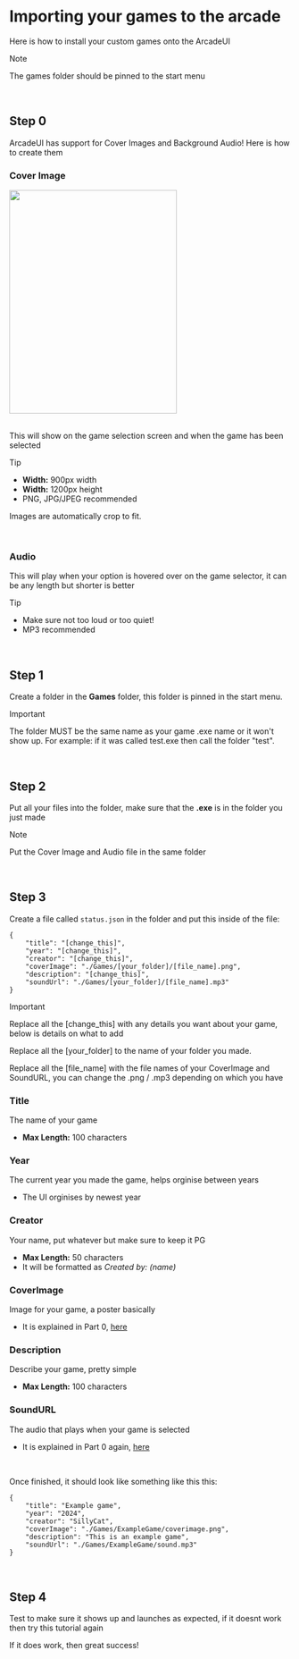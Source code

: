 # Importing your games to the arcade

Here is how to install your custom games onto the ArcadeUI
>[!NOTE]
> The games folder should be pinned to the start menu

<br>

## Step 0
ArcadeUI has support for Cover Images and Background Audio!
Here is how to create them

### Cover Image
<img src="https://github.com/vixenowo/arcade/assets/121322529/fbdeace0-1c8b-44b1-9c3b-c81eea9f47a4" width="300" height="400">
<br><br>

This will show on the game selection screen and when the game has been selected

> [!TIP]
> - **Width:** 900px width
> - **Width:** 1200px height
> - PNG, JPG/JPEG recommended

  
Images are automatically crop to fit.

<br>

### Audio
This will play when your option is hovered over on the game selector, it can be any length but shorter is better

> [!TIP]
> - Make sure not too loud or too quiet!
> - MP3 recommended

<br>

## Step 1
Create a folder in the **Games** folder, this folder is pinned in the start menu.

> [!IMPORTANT]
> The folder MUST be the same name as your game .exe name or it won't show up.
> For example: if it was called test.exe then call the folder "test".

<br>

## Step 2
Put all your files into the folder, make sure that the **.exe** is in the folder you just made

> [!NOTE]
> Put the Cover Image and Audio file in the same folder

<br>

## Step 3
Create a file called `status.json` in the folder and put this inside of the file:

```
{
    "title": "[change_this]",
    "year": "[change_this]",
    "creator": "[change_this]",
    "coverImage": "./Games/[your_folder]/[file_name].png",
    "description": "[change_this]",
    "soundUrl": "./Games/[your_folder]/[file_name].mp3"
}
```

> [!IMPORTANT]
> Replace all the [change_this] with any details you want about your game, below is details on what to add
> 
> Replace all the [your_folder] to the name of your folder you made.
>
> Replace all the [file_name] with the file names of your CoverImage and SoundURL, you can change the .png / .mp3 depending on which you have

### Title
The name of your game
- **Max Length:** 100 characters

### Year
The current year you made the game, helps orginise between years
- The UI orginises by newest year

### Creator
Your name, put whatever but make sure to keep it PG
- **Max Length:** 50 characters
- It will be formatted as *Created by: (name)*

### CoverImage
Image for your game, a poster basically
- It is explained in Part 0, [here](https://github.com/vixenowo/arcade/edit/main/importgames.md#cover-image)
  
### Description
Describe your game, pretty simple
- **Max Length:** 100 characters
  
### SoundURL
The audio that plays when your game is selected
- It is explained in Part 0 again, [here](https://github.com/vixenowo/arcade/edit/main/importgames.md#audio)
  
<br>

Once finished, it should look like something like this this:
```
{
    "title": "Example game",
    "year": "2024",
    "creator": "SillyCat",
    "coverImage": "./Games/ExampleGame/coverimage.png",
    "description": "This is an example game",
    "soundUrl": "./Games/ExampleGame/sound.mp3"
}
```

<br>

## Step 4

Test to make sure it shows up and launches as expected, if it doesnt work then try this tutorial again

If it does work, then great success!
